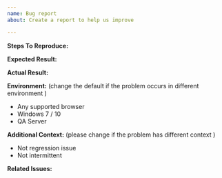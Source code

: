 ```yaml
---
name: Bug report
about: Create a report to help us improve

---
```


**Steps To Reproduce:**

**Expected Result:**

**Actual Result:**

**Environment:**
(change the default if the problem occurs in different environment )
* Any supported browser
* Windows 7 / 10
* QA Server

**Additional Context:**
(please change if the problem has different context )
* Not regression issue
* Not intermittent

**Related Issues:**
